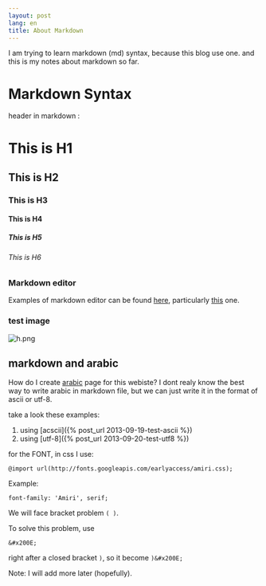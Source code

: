 ```yaml
---
layout: post
lang: en
title: About Markdown 
---
```

I am trying to learn markdown (md) syntax, because this blog use one.
and this is my notes about markdown so far.

<!-- more -->

# Markdown Syntax

header in markdown :

# This is H1
## This is H2
### This is H3
#### This is H4
##### This is H5
###### This is H6

### Markdown editor

Examples of markdown editor can be found [here](http://mashable.com/2013/06/24/markdown-tools), particularly [this](http://dillinger.io) one.

### test image

![h.png](http://hary.web.id/h.png)



## markdown and arabic

How do I create [arabic](http://hary.my.id/ar) page for this webiste?
I dont realy know the best way to write arabic in markdown file, 
but we can just write it in the format of ascii or utf-8.

take a look these examples:

1. using [acscii]({% post_url 2013-09-19-test-ascii %})
2. using [utf-8]({% post_url 2013-09-20-test-utf8 %})


for the FONT, in css I use:

    @import url(http://fonts.googleapis.com/earlyaccess/amiri.css);

Example:

    font-family: 'Amiri', serif;


We will face bracket problem `( )`.

To solve this problem, use 

    &#x200E;

right after a closed bracket `)`, so it become `)&#x200E;`



Note: I will add more later (hopefully).

